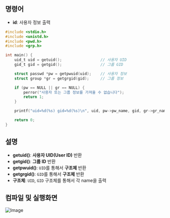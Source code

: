 ## 명령어
- **id**: 사용자 정보 출력
```c
#include <stdio.h>
#include <unistd.h>
#include <pwd.h>
#include <grp.h>

int main() {
    uid_t uid = getuid();                 // 사용자 UID
    gid_t gid = getgid();                 // 그룹 GID

    struct passwd *pw = getpwuid(uid);    // 사용자 정보
    struct group *gr = getgrgid(gid);     // 그룹 정보

    if (pw == NULL || gr == NULL) {
        perror("사용자 또는 그룹 정보를 가져올 수 없습니다");
        return 1;
    }

    printf("uid=%d(%s) gid=%d(%s)\n", uid, pw->pw_name, gid, gr->gr_name);

    return 0;
}
```
## 설명
- **getuid()**: **사용자 UID(User ID)** 반환
- **getgid()**: **그룹 ID** 반환
- **getpwuid()**: ``UID``를 통해서 **구조체** 반환
- **getgrgid()**: ``GID``를 통해서 **구조체** 반환
- **구조체**: ``UID``, ``GID`` 구조체를 통해서 각 name을 출력

## 컴파일 및 실행화면

![Image](https://github.com/user-attachments/assets/c4943a63-cec3-4a79-83b6-2cec0b2d7aac)